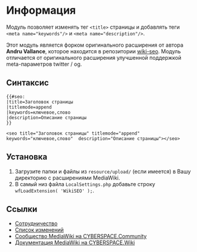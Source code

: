 # Информация

Модуль позволяет изменять тег `<title>` страницы и добавлять теги `<meta name="keywords"/>` и `<meta name="description"/>`.

Этот модуль является форком оригинального расширения от автора **Andru Vallance**, которое находится в репозитории [wiki-seo](//github.com/tinymighty/wiki-seo). Модуль отличается от оригинального расширения улучшенной поддержкой meta-параметров twitter / og.

## Синтаксис

```
{{#seo:
|title=Заголовок страницы
|titlemode=append
|keywords=ключевое,слово
|description=Описание страницы
}}
```

```
<seo title="Заголовок страницы" titlemode="append" keywords="ключевое,слово"  description="Описание страницы"></seo>
```

## Установка

1. Загрузите папки и файлы из `resource/upload/` (если имеется) в Вашу директорию с расширениями MediaWiki.
2. В самый низ файла `LocalSettings.php` добавьте строку `wfLoadExtension( 'WikiSEO' );`.

## Ссылки

- [Сотрудничество](CONTRIBUTING.md)
- [Список изменений](CHANGELOG.md)
- [Сообщество MediaWiki на CYBERSPACE.Community](//cyberspace.community/#)
- [Документация MediaWiki на CYBERSPACE.Wiki](//mediawiki.cyberspace.wiki/)
